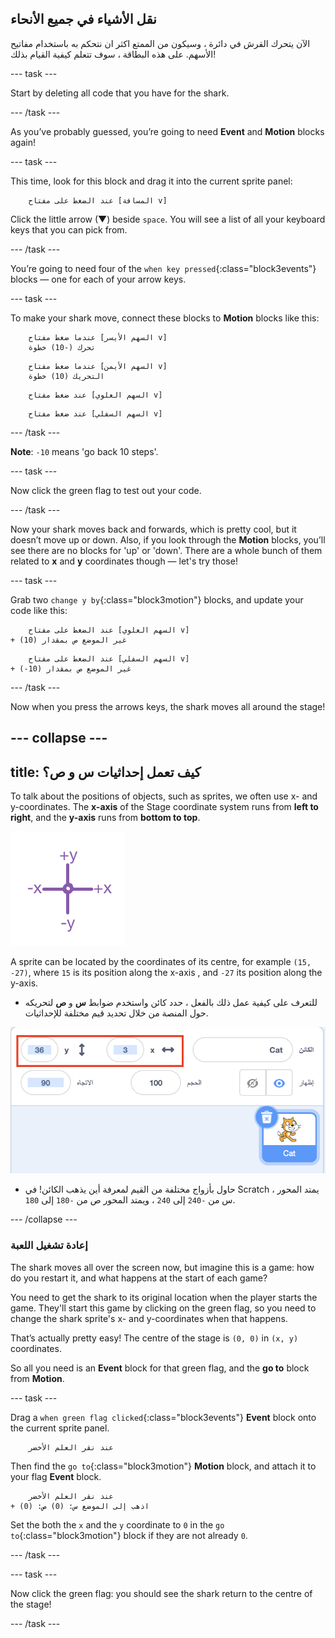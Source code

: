 ## نقل الأشياء في جميع الأنحاء

الآن يتحرك القرش في دائرة ، وسيكون من الممتع اكثر ان نتحكم به باستخدام مفاتيح الأسهم. على هذه البطاقة ، سوف تتعلم كيفية القيام بذلك!

\--- task \---

Start by deleting all code that you have for the shark.

\--- /task \---

As you’ve probably guessed, you’re going to need **Event** and **Motion** blocks again!

\--- task \---

This time, look for this block and drag it into the current sprite panel:

```blocks3
    عند الضغط على مفتاح [المسافة v]
```

Click the little arrow (▼) beside `space`. You will see a list of all your keyboard keys that you can pick from.

\--- /task \---

You’re going to need four of the `when key pressed`{:class="block3events"} blocks — one for each of your arrow keys.

\--- task \---

To make your shark move, connect these blocks to **Motion** blocks like this:

```blocks3
    عندما ضغط مفتاح [السهم الأيسر v] 
    تحرك (-10) خطوة
```

```blocks3
    عندما ضغط مفتاح [السهم الأيمن v]
    التحريك (10) خطوة
```

```blocks3
    عند ضغط مفتاح [السهم العلوي v]
```

```blocks3
    عند ضغط مفتاح [السهم السفلي v]
```

\--- /task \---

**Note**: `-10` means 'go back 10 steps'.

\--- task \---

Now click the green flag to test out your code.

\--- /task \---

Now your shark moves back and forwards, which is pretty cool, but it doesn’t move up or down. Also, if you look through the **Motion** blocks, you’ll see there are no blocks for 'up' or 'down'. There are a whole bunch of them related to **x** and **y** coordinates though — let's try those!

\--- task \---

Grab two `change y by`{:class="block3motion"} blocks, and update your code like this:

```blocks3
    عند الضغط على مفتاح [السهم العلوي v]
+ غير الموضع ص بمقدار (10)
```

```blocks3
    عند الضغط على مفتاح [السهم السفلي v]
+ غير الموضع ص بمقدار (10-)
```

\--- /task \---

Now when you press the arrows keys, the shark moves all around the stage!

## \--- collapse \---

## title: كيف تعمل إحداثيات س و ص؟

To talk about the positions of objects, such as sprites, we often use x- and y-coordinates. The **x-axis** of the Stage coordinate system runs from **left to right**, and the **y-axis** runs from **bottom to top**.

![](images/moving3.png)

A sprite can be located by the coordinates of its centre, for example `(15, -27)`, where `15` is its position along the x-axis , and `-27` its position along the y-axis.

+ للتعرف على كيفية عمل ذلك بالفعل ، حدد كائن واستخدم ضوابط **س** و **ص** لتحريكه حول المنصة من خلال تحديد قيم مختلفة للإحداثيات.

![](images/xycoords.png)

+ حاول بأزواج مختلفة من القيم لمعرفة أين يذهب الكائن! في Scratch ، يمتد المحور س من ` -240 ` إلى ` 240 ` ، ويمتد المحور ص من ` -180 ` إلى ` 180 `.

\--- /collapse \---

### إعادة تشغيل اللعبة

The shark moves all over the screen now, but imagine this is a game: how do you restart it, and what happens at the start of each game?

You need to get the shark to its original location when the player starts the game. They'll start this game by clicking on the green flag, so you need to change the shark sprite's x- and y-coordinates when that happens.

That’s actually pretty easy! The centre of the stage is `(0, 0)` in `(x, y)` coordinates.

So all you need is an **Event** block for that green flag, and the **go to** block from **Motion**.

\--- task \---

Drag a `when green flag clicked`{:class="block3events"} **Event** block onto the current sprite panel.

```blocks3
    عند نقر العلم الأخضر
```

Then find the `go to`{:class="block3motion"} **Motion** block, and attach it to your flag **Event** block.

```blocks3
    عند نقر العلم الأخضر
+ اذهب إلى الموضع س: (0) ص: (0)
```

Set the both the `x` and the `y` coordinate to `0` in the `go to`{:class="block3motion"} block if they are not already `0`.

\--- /task \---

\--- task \---

Now click the green flag: you should see the shark return to the centre of the stage!

\--- /task \---